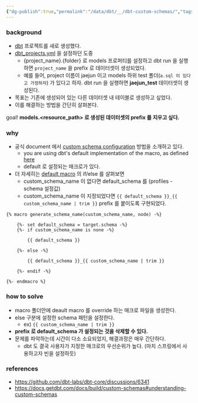 ```yaml
---
{"dg-publish":true,"permalink":"/data/dbt/__/dbt-custom-schemas/","tags":["dbt"],"noteIcon":"","created":"2024-06-30T00:39:32.597+09:00"}
---
```


### background
- [dbt](https://www.getdbt.com/) 프로젝트를 새로 생성했다.
- [dbt_projects.yml](https://docs.getdbt.com/reference/dbt_project.yml) 을 설정하던 도중
    - {project_name}.{folder} 로 models 프로퍼티를 설정하고 dbt run 을 실행하면 `project_name` 을 prefix 로 데이터셋이 생성되었다.
    - 예를 들어, project 이름이 jaejun 이고 models 하위 test 폴더(`a.sql 이 있다고 가정하자`) 가 있다고 하자. dbt run 을 실행하면 **jaejun_test** 데이터셋이 생성된다.
- 목표는 기존에 생성되어 있는 다른 데이터셋 내 테이블로 생성하고 싶었다.
- 이를 해결하는 방법을 간단히 살펴본다.

goal! **models.<resource_path> 로 생성된 데이터셋의 prefix 를 지우고 싶다.**

### why
- 공식 document 에서 [custom schema configuration](https://docs.getdbt.com/docs/build/custom-schemas#advanced-custom-schema-configuration) 방법을 소개하고 있다.
    - you are using dbt's default implementation of the macro, as defined [here](https://github.com/dbt-labs/dbt-core/blob/main/core/dbt/include/global_project/macros/get_custom_name/get_custom_schema.sql#L47C1-L60)
    - default 로 설정되는 매크로가 있다.
- 더 자세히는 [default macro](https://github.com/dbt-labs/dbt-core/blob/8aaed0e29f9560bc53d9d3e88325a9597318e375/core/dbt/include/global_project/macros/get_custom_name/get_custom_schema.sql#L21) 의 if/else 를 살펴보면
    - custom_schema_name 이 없다면 default_schema 를 (profiles - schema 설정값)
    - custom\_schema\_name 이 지정되었다면 `{{ default_schema }}_{{ custom_schema_name | trim }}` prefix 를 붙이도록 구현되었다.
 
```template
{% macro generate_schema_name(custom_schema_name, node) -%}

    {%- set default_schema = target.schema -%}
    {%- if custom_schema_name is none -%}

        {{ default_schema }}

    {%- else -%}

        {{ default_schema }}_{{ custom_schema_name | trim }}

    {%- endif -%}

{%- endmacro %}
```

### how to solve
- macro 폴더안에 deault macro 를 override 하는 매크로 파일을 생성한다.
- else 구분에 설정한 schema 패턴을 설정한다.
    - ex) `{{ custom_schema_name | trim }}`
- **prefix 로 default_schema 가 설정되는 것을 삭제할 수 있다.**
- 문제를 파악하는데 시간이 다소 소요되었지, 해결과정은 매우 간단하다.
    - dbt 도 결국 사용자가 지정한 매크로의 우선순위가 높다. (마치 스프링에서 사용하고자 빈을 설정하듯)

### references
- https://github.com/dbt-labs/dbt-core/discussions/6341
- https://docs.getdbt.com/docs/build/custom-schemas#understanding-custom-schemas